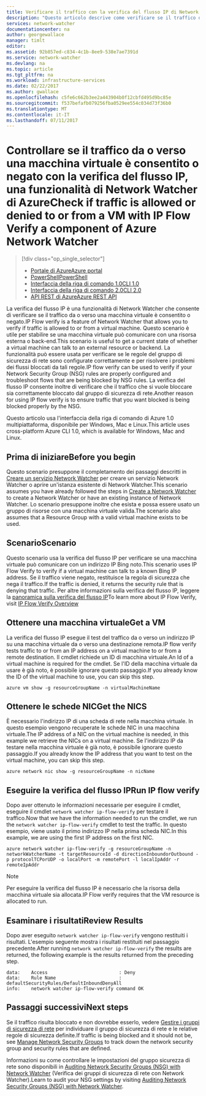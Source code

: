 ```yaml
---
title: Verificare il traffico con la verifica del flusso IP di Network Watcher di Azure - Interfaccia della riga di comando di Azure | Documentazione Microsoft
description: "Questo articolo descrive come verificare se il traffico da o verso una macchina virtuale è consentito o negato usando l'interfaccia della riga di comando di Azure"
services: network-watcher
documentationcenter: na
author: georgewallace
manager: timlt
editor: 
ms.assetid: 92b857ed-c834-4c1b-8ee9-538e7ae7391d
ms.service: network-watcher
ms.devlang: na
ms.topic: article
ms.tgt_pltfrm: na
ms.workload: infrastructure-services
ms.date: 02/22/2017
ms.author: gwallace
ms.openlocfilehash: c5fe6c662b3ee2a443904b0f12cbfd495d9bc85e
ms.sourcegitcommit: f537befafb079256fba0529ee554c034d73f36b0
ms.translationtype: MT
ms.contentlocale: it-IT
ms.lasthandoff: 07/11/2017
---
```

# <a name="check-if-traffic-is-allowed-or-denied-to-or-from-a-vm-with-ip-flow-verify-a-component-of-azure-network-watcher"></a><span data-ttu-id="17ad1-103">Controllare se il traffico da o verso una macchina virtuale è consentito o negato con la verifica del flusso IP, una funzionalità di Network Watcher di Azure</span><span class="sxs-lookup"><span data-stu-id="17ad1-103">Check if traffic is allowed or denied to or from a VM with IP Flow Verify a component of Azure Network Watcher</span></span>

> [!div class="op_single_selector"]
> - [<span data-ttu-id="17ad1-104">Portale di Azure</span><span class="sxs-lookup"><span data-stu-id="17ad1-104">Azure portal</span></span>](network-watcher-check-ip-flow-verify-portal.md)
> - [<span data-ttu-id="17ad1-105">PowerShell</span><span class="sxs-lookup"><span data-stu-id="17ad1-105">PowerShell</span></span>](network-watcher-check-ip-flow-verify-powershell.md)
> - [<span data-ttu-id="17ad1-106">Interfaccia della riga di comando 1.0</span><span class="sxs-lookup"><span data-stu-id="17ad1-106">CLI 1.0</span></span>](network-watcher-check-ip-flow-verify-cli-nodejs.md)
> - [<span data-ttu-id="17ad1-107">Interfaccia della riga di comando 2.0</span><span class="sxs-lookup"><span data-stu-id="17ad1-107">CLI 2.0</span></span>](network-watcher-check-ip-flow-verify-cli.md)
> - [<span data-ttu-id="17ad1-108">API REST di Azure</span><span class="sxs-lookup"><span data-stu-id="17ad1-108">Azure REST API</span></span>](network-watcher-check-ip-flow-verify-rest.md)


<span data-ttu-id="17ad1-109">La verifica del flusso IP è una funzionalità di Network Watcher che consente di verificare se il traffico da o verso una macchina virtuale è consentito o negato.</span><span class="sxs-lookup"><span data-stu-id="17ad1-109">IP Flow verify is a feature of Network Watcher that allows you to verify if traffic is allowed to or from a virtual machine.</span></span> <span data-ttu-id="17ad1-110">Questo scenario è utile per stabilire se una macchina virtuale può comunicare con una risorsa esterna o back-end.</span><span class="sxs-lookup"><span data-stu-id="17ad1-110">This scenario is useful to get a current state of whether a virtual machine can talk to an external resource or backend.</span></span> <span data-ttu-id="17ad1-111">La funzionalità può essere usata per verificare se le regole del gruppo di sicurezza di rete sono configurate correttamente e per risolvere i problemi dei flussi bloccati da tali regole.</span><span class="sxs-lookup"><span data-stu-id="17ad1-111">IP flow verify can be used to verify if your Network Security Group (NSG) rules are properly configured and troubleshoot flows that are being blocked by NSG rules.</span></span> <span data-ttu-id="17ad1-112">La verifica del flusso IP consente inoltre di verificare che il traffico che si vuole bloccare sia correttamente bloccato dal gruppo di sicurezza di rete.</span><span class="sxs-lookup"><span data-stu-id="17ad1-112">Another reason for using IP flow verify is to ensure traffic that you want blocked is being blocked properly by the NSG.</span></span>

<span data-ttu-id="17ad1-113">Questo articolo usa l'interfaccia della riga di comando di Azure 1.0 multipiattaforma, disponibile per Windows, Mac e Linux.</span><span class="sxs-lookup"><span data-stu-id="17ad1-113">This article uses cross-platform Azure CLI 1.0, which is available for Windows, Mac and Linux.</span></span>

## <a name="before-you-begin"></a><span data-ttu-id="17ad1-114">Prima di iniziare</span><span class="sxs-lookup"><span data-stu-id="17ad1-114">Before you begin</span></span>

<span data-ttu-id="17ad1-115">Questo scenario presuppone il completamento dei passaggi descritti in [Creare un servizio Network Watcher](network-watcher-create.md) per creare un servizio Network Watcher o aprire un'istanza esistente di Network Watcher.</span><span class="sxs-lookup"><span data-stu-id="17ad1-115">This scenario assumes you have already followed the steps in [Create a Network Watcher](network-watcher-create.md) to create a Network Watcher or have an existing instance of Network Watcher.</span></span> <span data-ttu-id="17ad1-116">Lo scenario presuppone inoltre che esista e possa essere usato un gruppo di risorse con una macchina virtuale valida.</span><span class="sxs-lookup"><span data-stu-id="17ad1-116">The scenario also assumes that a Resource Group with a valid virtual machine exists to be used.</span></span>

## <a name="scenario"></a><span data-ttu-id="17ad1-117">Scenario</span><span class="sxs-lookup"><span data-stu-id="17ad1-117">Scenario</span></span>

<span data-ttu-id="17ad1-118">Questo scenario usa la verifica del flusso IP per verificare se una macchina virtuale può comunicare con un indirizzo IP Bing noto.</span><span class="sxs-lookup"><span data-stu-id="17ad1-118">This scenario uses IP Flow Verify to verify if a virtual machine can talk to a known Bing IP address.</span></span> <span data-ttu-id="17ad1-119">Se il traffico viene negato, restituisce la regola di sicurezza che nega il traffico.</span><span class="sxs-lookup"><span data-stu-id="17ad1-119">If the traffic is denied, it returns the security rule that is denying that traffic.</span></span> <span data-ttu-id="17ad1-120">Per altre informazioni sulla verifica del flusso IP, leggere la [panoramica sulla verifica del flusso IP](network-watcher-ip-flow-verify-overview.md)</span><span class="sxs-lookup"><span data-stu-id="17ad1-120">To learn more about IP Flow Verify, visit [IP Flow Verify Overview](network-watcher-ip-flow-verify-overview.md)</span></span>


## <a name="get-a-vm"></a><span data-ttu-id="17ad1-121">Ottenere una macchina virtuale</span><span class="sxs-lookup"><span data-stu-id="17ad1-121">Get a VM</span></span>

<span data-ttu-id="17ad1-122">La verifica del flusso IP esegue il test del traffico da o verso un indirizzo IP su una macchina virtuale da o verso una destinazione remota.</span><span class="sxs-lookup"><span data-stu-id="17ad1-122">IP flow verify tests traffic to or from an IP address on a virtual machine to or from a remote destination.</span></span> <span data-ttu-id="17ad1-123">Il cmdlet richiede un ID di macchina virtuale.</span><span class="sxs-lookup"><span data-stu-id="17ad1-123">An Id of a virtual machine is required for the cmdlet.</span></span> <span data-ttu-id="17ad1-124">Se l'ID della macchina virtuale da usare è già noto, è possibile ignorare questo passaggio.</span><span class="sxs-lookup"><span data-stu-id="17ad1-124">If you already know the ID of the virtual machine to use, you can skip this step.</span></span>

```
azure vm show -g resourceGroupName -n virtualMachineName
```

## <a name="get-the-nics"></a><span data-ttu-id="17ad1-125">Ottenere le schede NIC</span><span class="sxs-lookup"><span data-stu-id="17ad1-125">Get the NICS</span></span>

<span data-ttu-id="17ad1-126">È necessario l'indirizzo IP di una scheda di rete nella macchina virtuale. In questo esempio vengono recuperate le schede NIC in una macchina virtuale.</span><span class="sxs-lookup"><span data-stu-id="17ad1-126">The IP address of a NIC on the virtual machine is needed, in this example we retrieve the NICs on a virtual machine.</span></span> <span data-ttu-id="17ad1-127">Se l'indirizzo IP da testare nella macchina virtuale è già noto, è possibile ignorare questo passaggio.</span><span class="sxs-lookup"><span data-stu-id="17ad1-127">If you already know the IP address that you want to test on the virtual machine, you can skip this step.</span></span>

```
azure network nic show -g resourceGroupName -n nicName
```

## <a name="run-ip-flow-verify"></a><span data-ttu-id="17ad1-128">Eseguire la verifica del flusso IP</span><span class="sxs-lookup"><span data-stu-id="17ad1-128">Run IP flow verify</span></span>

<span data-ttu-id="17ad1-129">Dopo aver ottenuto le informazioni necessarie per eseguire il cmdlet, eseguire il cmdlet `network watcher ip-flow-verify` per testare il traffico.</span><span class="sxs-lookup"><span data-stu-id="17ad1-129">Now that we have the information needed to run the cmdlet, we run the `network watcher ip-flow-verify` cmdlet to test the traffic.</span></span> <span data-ttu-id="17ad1-130">In questo esempio, viene usato il primo indirizzo IP nella prima scheda NIC.</span><span class="sxs-lookup"><span data-stu-id="17ad1-130">In this example, we are using the first IP address on the first NIC.</span></span>

```
azure network watcher ip-flow-verify -g resourceGroupName -n networkWatcherName -t targetResourceId -d directionInboundorOutbound -p protocolTCPorUDP -o localPort -m remotePort -l localIpAddr -r remoteIpAddr
```

> [!NOTE]
> <span data-ttu-id="17ad1-131">Per eseguire la verifica del flusso IP è necessario che la risorsa della macchina virtuale sia allocata.</span><span class="sxs-lookup"><span data-stu-id="17ad1-131">IP Flow verify requires that the VM resource is allocated to run.</span></span>

## <a name="review-results"></a><span data-ttu-id="17ad1-132">Esaminare i risultati</span><span class="sxs-lookup"><span data-stu-id="17ad1-132">Review Results</span></span>

<span data-ttu-id="17ad1-133">Dopo aver eseguito `network watcher ip-flow-verify` vengono restituiti i risultati. L'esempio seguente mostra i risultati restituiti nel passaggio precedente.</span><span class="sxs-lookup"><span data-stu-id="17ad1-133">After running `network watcher ip-flow-verify` the results are returned, the following example is the results returned from the preceding step.</span></span>

```
data:    Access                          : Deny
data:    Rule Name                       : defaultSecurityRules/DefaultInboundDenyAll
info:    network watcher ip-flow-verify command OK
```

## <a name="next-steps"></a><span data-ttu-id="17ad1-134">Passaggi successivi</span><span class="sxs-lookup"><span data-stu-id="17ad1-134">Next steps</span></span>

<span data-ttu-id="17ad1-135">Se il traffico risulta bloccato e non dovrebbe esserlo, vedere [Gestire i gruppi di sicurezza di rete](../virtual-network/virtual-network-manage-nsg-arm-portal.md) per individuare il gruppo di sicurezza di rete e le relative regole di sicurezza definite.</span><span class="sxs-lookup"><span data-stu-id="17ad1-135">If traffic is being blocked and it should not be, see [Manage Network Security Groups](../virtual-network/virtual-network-manage-nsg-arm-portal.md) to track down the network security group and security rules that are defined.</span></span>

<span data-ttu-id="17ad1-136">Informazioni su come controllare le impostazioni del gruppo sicurezza di rete sono disponibili in [Auditing Network Security Groups (NSG) with Network Watcher](network-watcher-nsg-auditing-powershell.md) (Verifica dei gruppi di sicurezza di rete con Network Watcher).</span><span class="sxs-lookup"><span data-stu-id="17ad1-136">Learn to audit your NSG settings by visiting [Auditing Network Security Groups (NSG) with Network Watcher](network-watcher-nsg-auditing-powershell.md).</span></span>

[1]: ./media/network-watcher-check-ip-flow-verify-portal/figure1.png
[2]: ./media/network-watcher-check-ip-flow-verify-portal/figure2.png
